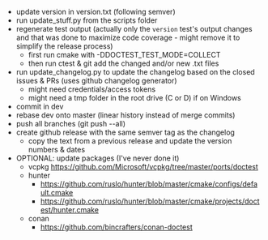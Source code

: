 - update version in version.txt (following semver)
- run update_stuff.py from the scripts folder
- regenerate test output (actually only the `version` test's output changes and that was done to maximize code coverage - might remove it to simplify the release process)
    - first run cmake with -DDOCTEST_TEST_MODE=COLLECT
    - then run ctest & git add the changed and/or new .txt files
- run update_changelog.py to update the changelog based on the closed issues & PRs (uses github changelog generator)
    - might need credentials/access tokens
    - might need a tmp folder in the root drive (C or D) if on Windows
- commit in dev
- rebase dev onto master (linear history instead of merge commits)
- push all branches (git push --all)
- create github release with the same semver tag as the changelog
    - copy the text from a previous release and update the version numbers & dates
- OPTIONAL: update packages (I've never done it)
    - vcpkg https://github.com/Microsoft/vcpkg/tree/master/ports/doctest
    - hunter
        - https://github.com/ruslo/hunter/blob/master/cmake/configs/default.cmake
        - https://github.com/ruslo/hunter/blob/master/cmake/projects/doctest/hunter.cmake
    - conan
        - https://github.com/bincrafters/conan-doctest
